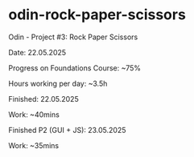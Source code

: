 # odin-rock-paper-scissors
Odin - Project #3: Rock Paper Scissors

Date: 22.05.2025

Progress on Foundations Course: ~75%

Hours working per day: ~3.5h

Finished: 22.05.2025

Work: ~40mins

Finished P2 (GUI + JS): 23.05.2025

Work: ~35mins